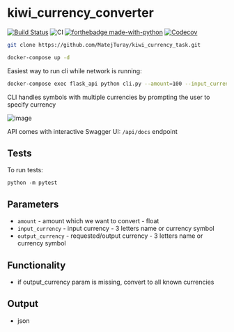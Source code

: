 # kiwi_currency_converter

[![Build Status](https://travis-ci.org/MatejTuray/kiwi_currency_task.svg?branch=master)](https://travis-ci.org/MatejTuray/kiwi_currency_task)
![CI](https://img.shields.io/badge/Travis-red.svg?style=flat&logo=travis)
[![forthebadge made-with-python](https://img.shields.io/badge/made%20with-python-blue.svg?style=flat-square)](https://www.python.org/)
[![Codecov](https://codecov.io/gh/MatejTuray/kiwi_currency_task/branch/master/graph/badge.svg)](https://codecov.io/gh/MatejTuray/kiwi_currency_task)

```bash
git clone https://github.com/MatejTuray/kiwi_currency_task.git
```

```bash
docker-compose up -d
```

Easiest way to run cli while network is running:

```bash
docker-compose exec flask_api python cli.py --amount=100 --input_currency=¥ --output_currency=$
```

CLI handles symbols with multiple currencies by prompting the user to specify currency

![image](https://i.imgur.com/giSvImC.png)

API comes with interactive Swagger UI: `/api/docs` endpoint

## Tests

To run tests:
```
python -m pytest
```

## Parameters

- `amount` - amount which we want to convert - float
- `input_currency` - input currency - 3 letters name or currency symbol
- `output_currency` - requested/output currency - 3 letters name or currency symbol

## Functionality

- if output_currency param is missing, convert to all known currencies

## Output

- json
